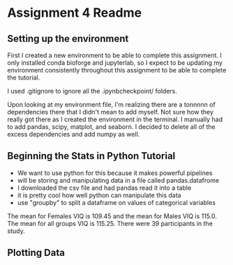 # Assignment 4 Readme

## Setting up the environment
First I created a new environment to be able to complete this assignment. I only installed conda bioforge and jupyterlab, so I expect to be updating my environment consistently throughout this assignment to be able to complete the tutorial.

I used .gitignore to ignore all the .ipynbcheckpoint/ folders.

Upon looking at my environment file, I'm realizing there are a tonnnnn of dependencies there that I didn't mean to add myself. Not sure how they really got there as I created the environment in the terminal. I manually had to add pandas, scipy, matplot, and seaborn. I decided to delete all of the excess dependencies and add numpy as well.

## Beginning the Stats in Python Tutorial

- We want to use python for this because it makes powerful pipelines
- will be storing and manipulating data in a file called pandas.datafrome
- I downloaded the csv file and had pandas read it into a table
- it is pretty cool how well python can manipulate this data
- use "groupby" to split a dataframe on values of categorical variables

The mean for Females VIQ is 109.45 and the mean for Males VIQ is 115.0. The mean for all groups VIQ is 115.25. There were 39 participants in the study. 

## Plotting Data


